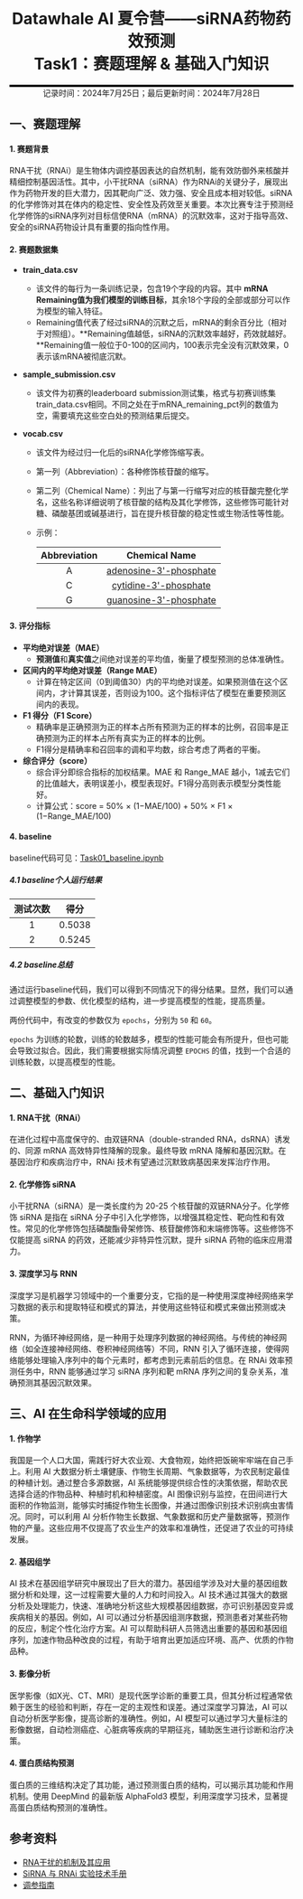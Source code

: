 <div style="border-bottom: 4px solid black; width: 100%; box-sizing: border-box; text-align: center; padding-top: 0.1rem;" align="center">
    <h1>Datawhale AI 夏令营——siRNA药物药效预测<br/><span>Task1：赛题理解 & 基础入门知识</span></h1>
</div>
<div style="text-align: center;" align="center">
    记录时间：2024年7月25日；最后更新时间：2024年7月28日
</div>


## 一、赛题理解

#### 1. 赛题背景
RNA干扰（RNAi）是生物体内调控基因表达的自然机制，能有效防御外来核酸并精细控制基因活性。其中，小干扰RNA（siRNA）作为RNAi的关键分子，展现出作为药物开发的巨大潜力，因其靶向广泛、效力强、安全且成本相对较低。siRNA的化学修饰对其在体内的稳定性、安全性及药效至关重要。本次比赛专注于预测经化学修饰的siRNA序列对目标信使RNA（mRNA）的沉默效率，这对于指导高效、安全的siRNA药物设计具有重要的指向性作用。


#### 2.  赛题数据集
- **train_data.csv**
  
   - 该文件的每行为一条训练记录，包含19个字段的内容。其中 **mRNA Remaining值为我们模型的训练目标**，其余18个字段的全部或部分可以作为模型的输入特征。
   - Remaining值代表了经过siRNA的沉默之后，mRNA的剩余百分比（相对于对照组）。**Remaining值越低，siRNA的沉默效率越好，药效就越好。**Remaining值一般位于0-100的区间内，100表示完全没有沉默效果，0表示该mRNA被彻底沉默。
   
- **sample_submission.csv**
  
   - 该文件为初赛的leaderboard submission测试集，格式与初赛训练集train_data.csv相同。不同之处在于mRNA_remaining_pct列的数值为空，需要填充这些空白处的预测结果后提交。
   
- **vocab.csv**
  
   - 该文件为经过归一化后的siRNA化学修饰缩写表。
   
   - 第一列（Abbreviation）：各种修饰核苷酸的缩写。
   
   - 第二列（Chemical Name）：列出了与第一行缩写对应的核苷酸完整化学名，这些名称详细说明了核苷酸的结构及其化学修饰，这些修饰可能针对糖、磷酸基团或碱基进行，旨在提升核苷酸的稳定性或生物活性等性能。
   
   - 示例：
   
     | Abbreviation |                        Chemical Name                         |
     | :----------: | :----------------------------------------------------------: |
     |      A       | [adenosine-3'-phosphate](https://www.chembk.com/cn/chem/109434-21-1) |
     |      C       | [cytidine-3'-phosphate](https://www.chemspider.com/Chemical-Structure.5447162.html) |
     |      G       | [guanosine-3'-phosphate](https://www.chemspider.com/Chemical-Structure.19952872.html) |
   
     
   


#### 3. 评分指标
- **平均绝对误差（MAE）**
   - **预测值**和**真实值**之间绝对误差的平均值，衡量了模型预测的总体准确性。
- **区间内的平均绝对误差（Range MAE）**
   - 计算在特定区间（0到阈值30）内的平均绝对误差。如果预测值在这个区间内，才计算其误差，否则设为100。这个指标评估了模型在重要预测区间内的表现。
- **F1 得分（F1 Score）**
   - 精确率是正确预测为正的样本占所有预测为正的样本的比例，召回率是正确预测为正的样本占所有真实为正的样本的比例。
   - F1得分是精确率和召回率的调和平均数，综合考虑了两者的平衡。
- **综合评分（score）**
   - 综合评分即综合指标的加权结果。MAE 和 Range_MAE 越小，1减去它们的比值越大，表明误差小，模型表现好。F1得分高则表示模型分类性能好。
   - 计算公式：score = 50% × (1−MAE/100) + 50% × F1 × (1−Range_MAE/100)

#### 4. baseline

baseline代码可见：[Task01_baseline.ipynb](https://github.com/zps1011/zps1011_learning_notes/blob/main/%E7%BB%84%E9%98%9F%E5%AD%A6%E4%B9%A0/siRNA%E8%8D%AF%E7%89%A9%E8%8D%AF%E6%95%88%E9%A2%84%E6%B5%8B/Task01_baseline.ipynb)

##### 4.1 baseline个人运行结果

| 测试次数 |  得分  |
| :------: | :----: |
|    1     | 0.5038 |
|    2     | 0.5245 |

##### 4.2 baseline总结

通过运行baseline代码，我们可以得到不同情况下的得分结果。显然，我们可以通过调整模型的参数、优化模型的结构，进一步提高模型的性能，提高质量。

两份代码中，有改变的参数仅为 `epochs`，分别为 `50` 和 `60`。

`epochs` 为训练的轮数，训练的轮数越多，模型的性能可能会有所提升，但也可能会导致过拟合。因此，我们需要根据实际情况调整 `EPOCHS` 的值，找到一个合适的训练轮数，以提高模型的性能。



## 二、基础入门知识

#### 1. RNA干扰（RNAi）
在进化过程中高度保守的、由双链RNA（double-stranded RNA，dsRNA）诱发的、同源 mRNA 高效特异性降解的现象。最终导致 mRNA 降解和基因沉默。在基因治疗和疾病治疗中，RNAi 技术有望通过沉默致病基因来发挥治疗作用。

#### 2. 化学修饰 siRNA
小干扰RNA（siRNA）是一类长度约为 20-25 个核苷酸的双链RNA分子。化学修饰 siRNA 是指在 siRNA 分子中引入化学修饰，以增强其稳定性、靶向性和有效性。常见的化学修饰包括磷酸酯骨架修饰、核苷酸修饰和末端修饰等。这些修饰不仅能提高 siRNA 的药效，还能减少非特异性沉默，提升 siRNA 药物的临床应用潜力。

#### 3. 深度学习与 RNN
深度学习是机器学习领域中的一个重要分支，它指的是一种使用深度神经网络来学习数据的表示和提取特征和模式的算法，并使用这些特征和模式来做出预测或决策。

RNN，为循环神经网络，是一种用于处理序列数据的神经网络。与传统的神经网络（如全连接神经网络、卷积神经网络等）不同，RNN 引入了循环连接，使得网络能够处理输入序列中的每个元素时，都考虑到元素前后的信息。在 RNAi 效率预测任务中，RNN 能够通过学习 siRNA 序列和靶 mRNA 序列之间的复杂关系，准确预测其基因沉默效果。

   

## 三、AI 在生命科学领域的应用

#### 1. 作物学

我国是一个人口大国，需践行好大农业观、大食物观，始终把饭碗牢牢端在自己手上。利用 AI 大数据分析土壤健康、作物生长周期、气象数据等，为农民制定最佳的种植计划。通过整合多源数据，AI 系统能够提供综合性的决策依据，帮助农民选择合适的作物品种、种植时机和种植密度。AI 图像识别与监控，在田间进行大面积的作物监测，能够实时捕捉作物生长图像，并通过图像识别技术识别病虫害情况。同时，可以利用 AI 分析作物生长数据、气象数据和历史产量数据等，预测作物的产量。这些应用不仅提高了农业生产的效率和准确性，还促进了农业的可持续发展。   

#### 2. 基因组学

AI 技术在基因组学研究中展现出了巨大的潜力。基因组学涉及对大量的基因组数据分析和处理，这一过程需要大量的人力和时间投入。AI 技术通过其强大的数据分析及处理能力，快速、准确地分析这些大规模基因组数据，亦可识别基因变异或疾病相关的基因。例如，AI  可以通过分析基因组测序数据，预测患者对某些药物的反应，制定个性化治疗方案。AI 可以帮助科研人员筛选出重要的基因和基因组序列，加速作物品种改良的过程，有助于培育出更加适应环境、高产、优质的作物品种。

#### 3. 影像分析

医学影像（如X光、CT、MRI）是现代医学诊断的重要工具，但其分析过程通常依赖于医生的经验和判断，存在一定的主观性和误差。通过深度学习算法，AI 可以自动分析医学影像，提高诊断的准确性。例如，AI 模型可以通过学习大量标注的影像数据，自动检测癌症、心脏病等疾病的早期征兆，辅助医生进行诊断和治疗决策。

#### 4. 蛋白质结构预测

蛋白质的三维结构决定了其功能，通过预测蛋白质的结构，可以揭示其功能和作用机制。使用 DeepMind 的最新版 AlphaFold3 模型，利用深度学习技术，显著提高蛋白质结构预测的准确性。



## 参考资料

   - [RNA干扰的机制及其应用](https://lifescience.sinh.ac.cn/webadmin/upload/20165576.pdf)
   - [SiRNA 与 RNAi 实验技术手册](http://www.shinegene.org.cn/tools/SiRNA.pdf)
   - [调参指南](https://g15vt3ebxmb.feishu.cn/wiki/HJh7wSnReiLHZgkdm8Fca7VdnDf)

   

   
